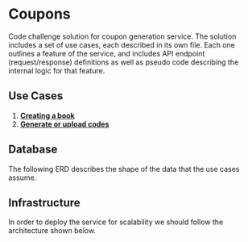 # Coupons

Code challenge solution for coupon generation service.
The solution includes a set of use cases, each described in its own file.
Each one outlines a feature of the service, and includes API endpoint
(request/response) definitions as well as pseudo code describing
the internal logic for that feature.

## Use Cases

1. [**Creating a book**](cases/create_book.md)
2. [**Generate or upload codes**](cases/add_codes.md)

## Database

The following ERD describes the shape of the data that the use cases assume.

## Infrastructure

In order to deploy the service for scalability we should follow the architecture shown below.

